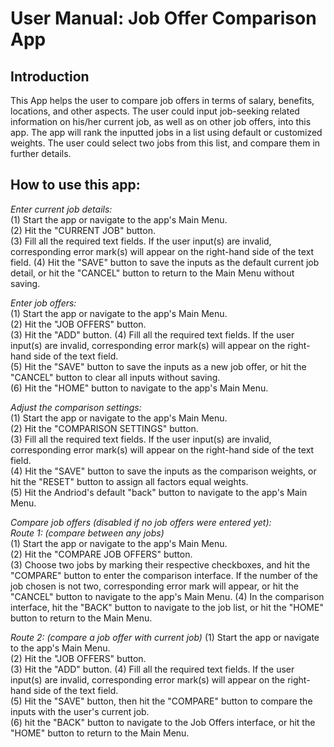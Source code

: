 # User Manual: Job Offer Comparison App

## Introduction

This App helps the user to compare job offers in terms of salary, benefits, locations, and other aspects. The user could input job-seeking related information on his/her current job, as well as on other job offers, into this app. The app will rank the inputted jobs in a list using default or customized weights. The user could select two jobs from this list, and compare them in further details.

## How to use this app:

*Enter current job details:*  
(1) Start the app or navigate to the app's Main Menu.  
(2) Hit the "CURRENT JOB" button.  
(3) Fill all the required text fields. If the user input(s) are invalid, corresponding error mark(s) will appear on the right-hand side of the text field. 
(4) Hit the "SAVE" button to save the inputs as the default current job detail, or hit the "CANCEL" button to return to the Main Menu without saving.   

*Enter job offers:*  
(1) Start the app or navigate to the app's Main Menu.  
(2) Hit the "JOB OFFERS" button.  
(3) Hit the "ADD" button. 
(4) Fill all the required text fields. If the user input(s) are invalid, corresponding error mark(s) will appear on the right-hand side of the text field.  
(5) Hit the "SAVE" button to save the inputs as a new job offer, or hit the "CANCEL" button to clear all inputs without saving.  
(6) Hit the "HOME" button to navigate to the app's Main Menu.  

*Adjust the comparison settings:*  
(1) Start the app or navigate to the app's Main Menu.  
(2) Hit the "COMPARISON SETTINGS" button.  
(3) Fill all the required text fields. If the user input(s) are invalid, corresponding error mark(s) will appear on the right-hand side of the text field.  
(4) Hit the "SAVE" button to save the inputs as the comparison weights, or hit the "RESET" button to assign all factors equal weights.  
(5) Hit the Andriod's default "back" button to navigate to the app's Main Menu.  

*Compare job offers (disabled if no job offers were entered yet):*  
*Route 1: (compare between any jobs)*  
(1) Start the app or navigate to the app's Main Menu.  
(2) Hit the "COMPARE JOB OFFERS" button.  
(3) Choose two jobs by marking their respective checkboxes, and hit the "COMPARE" button to enter the comparison interface. If the number of the job chosen is not two, corresponding error mark will appear, or hit the "CANCEL" button to navigate to the app's Main Menu. 
(4) In the comparison interface, hit the "BACK" button to navigate to the job list, or hit the "HOME" button to return to the Main Menu.

*Route 2: (compare a job offer with current job)*
(1) Start the app or navigate to the app's Main Menu.  
(2) Hit the "JOB OFFERS" button.  
(3) Hit the "ADD" button. 
(4) Fill all the required text fields. If the user input(s) are invalid, corresponding error mark(s) will appear on the right-hand side of the text field.  
(5) Hit the "SAVE" button, then hit the "COMPARE" button to compare the inputs with the user's current job.  
(6) hit the "BACK" button to navigate to the Job Offers interface, or hit the "HOME" button to return to the Main Menu.
 
